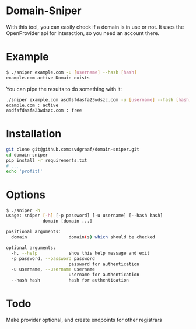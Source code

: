 Domain-Sniper
=============

With this tool, you can easily check if a domain is in use or not. It uses the OpenProvider api for interaction, so you need an account there.

Example
=======
```bash
$ ./sniper example.com -u [username] --hash [hash]
example.com active Domain exists
```

You can pipe the results to do something with it:
```bash
./sniper example.com asdfsfdasfa23wdszc.com -u [username] --hash [hash] | awk '{print $1,":", $2}'
example.com : active
asdfsfdasfa23wdszc.com : free
```

Installation
============
```bash
git clone git@github.com:svdgraaf/domain-sniper.git
cd domain-sniper
pip install -r requirements.txt
# ...
echo 'profit!'
```


Options
=======
```bash
$ ./sniper -h
usage: sniper [-h] [-p password] [-u username] [--hash hash]
              domain [domain ...]

positional arguments:
  domain                domain(s) which should be checked

optional arguments:
  -h, --help            show this help message and exit
  -p password, --password password
                        password for authentication
  -u username, --username username
                        username for authentication
  --hash hash           hash for authentication
```


Todo
====
Make provider optional, and create endpoints for other registrars
